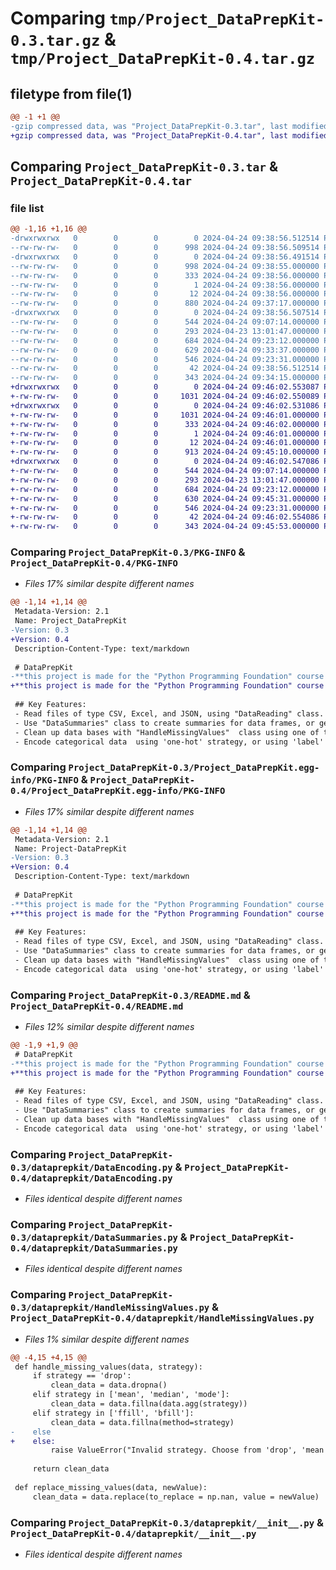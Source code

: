# Comparing `tmp/Project_DataPrepKit-0.3.tar.gz` & `tmp/Project_DataPrepKit-0.4.tar.gz`

## filetype from file(1)

```diff
@@ -1 +1 @@
-gzip compressed data, was "Project_DataPrepKit-0.3.tar", last modified: Wed Apr 24 09:38:56 2024, max compression
+gzip compressed data, was "Project_DataPrepKit-0.4.tar", last modified: Wed Apr 24 09:46:02 2024, max compression
```

## Comparing `Project_DataPrepKit-0.3.tar` & `Project_DataPrepKit-0.4.tar`

### file list

```diff
@@ -1,16 +1,16 @@
-drwxrwxrwx   0        0        0        0 2024-04-24 09:38:56.512514 Project_DataPrepKit-0.3/
--rw-rw-rw-   0        0        0      998 2024-04-24 09:38:56.509514 Project_DataPrepKit-0.3/PKG-INFO
-drwxrwxrwx   0        0        0        0 2024-04-24 09:38:56.491514 Project_DataPrepKit-0.3/Project_DataPrepKit.egg-info/
--rw-rw-rw-   0        0        0      998 2024-04-24 09:38:55.000000 Project_DataPrepKit-0.3/Project_DataPrepKit.egg-info/PKG-INFO
--rw-rw-rw-   0        0        0      333 2024-04-24 09:38:56.000000 Project_DataPrepKit-0.3/Project_DataPrepKit.egg-info/SOURCES.txt
--rw-rw-rw-   0        0        0        1 2024-04-24 09:38:56.000000 Project_DataPrepKit-0.3/Project_DataPrepKit.egg-info/dependency_links.txt
--rw-rw-rw-   0        0        0       12 2024-04-24 09:38:56.000000 Project_DataPrepKit-0.3/Project_DataPrepKit.egg-info/top_level.txt
--rw-rw-rw-   0        0        0      880 2024-04-24 09:37:17.000000 Project_DataPrepKit-0.3/README.md
-drwxrwxrwx   0        0        0        0 2024-04-24 09:38:56.507514 Project_DataPrepKit-0.3/dataprepkit/
--rw-rw-rw-   0        0        0      544 2024-04-24 09:07:14.000000 Project_DataPrepKit-0.3/dataprepkit/DataEncoding.py
--rw-rw-rw-   0        0        0      293 2024-04-23 13:01:47.000000 Project_DataPrepKit-0.3/dataprepkit/DataReading.py
--rw-rw-rw-   0        0        0      684 2024-04-24 09:23:12.000000 Project_DataPrepKit-0.3/dataprepkit/DataSummaries.py
--rw-rw-rw-   0        0        0      629 2024-04-24 09:33:37.000000 Project_DataPrepKit-0.3/dataprepkit/HandleMissingValues.py
--rw-rw-rw-   0        0        0      546 2024-04-24 09:23:31.000000 Project_DataPrepKit-0.3/dataprepkit/__init__.py
--rw-rw-rw-   0        0        0       42 2024-04-24 09:38:56.512514 Project_DataPrepKit-0.3/setup.cfg
--rw-rw-rw-   0        0        0      343 2024-04-24 09:34:15.000000 Project_DataPrepKit-0.3/setup.py
+drwxrwxrwx   0        0        0        0 2024-04-24 09:46:02.553087 Project_DataPrepKit-0.4/
+-rw-rw-rw-   0        0        0     1031 2024-04-24 09:46:02.550089 Project_DataPrepKit-0.4/PKG-INFO
+drwxrwxrwx   0        0        0        0 2024-04-24 09:46:02.531086 Project_DataPrepKit-0.4/Project_DataPrepKit.egg-info/
+-rw-rw-rw-   0        0        0     1031 2024-04-24 09:46:01.000000 Project_DataPrepKit-0.4/Project_DataPrepKit.egg-info/PKG-INFO
+-rw-rw-rw-   0        0        0      333 2024-04-24 09:46:02.000000 Project_DataPrepKit-0.4/Project_DataPrepKit.egg-info/SOURCES.txt
+-rw-rw-rw-   0        0        0        1 2024-04-24 09:46:01.000000 Project_DataPrepKit-0.4/Project_DataPrepKit.egg-info/dependency_links.txt
+-rw-rw-rw-   0        0        0       12 2024-04-24 09:46:01.000000 Project_DataPrepKit-0.4/Project_DataPrepKit.egg-info/top_level.txt
+-rw-rw-rw-   0        0        0      913 2024-04-24 09:45:10.000000 Project_DataPrepKit-0.4/README.md
+drwxrwxrwx   0        0        0        0 2024-04-24 09:46:02.547086 Project_DataPrepKit-0.4/dataprepkit/
+-rw-rw-rw-   0        0        0      544 2024-04-24 09:07:14.000000 Project_DataPrepKit-0.4/dataprepkit/DataEncoding.py
+-rw-rw-rw-   0        0        0      293 2024-04-23 13:01:47.000000 Project_DataPrepKit-0.4/dataprepkit/DataReading.py
+-rw-rw-rw-   0        0        0      684 2024-04-24 09:23:12.000000 Project_DataPrepKit-0.4/dataprepkit/DataSummaries.py
+-rw-rw-rw-   0        0        0      630 2024-04-24 09:45:31.000000 Project_DataPrepKit-0.4/dataprepkit/HandleMissingValues.py
+-rw-rw-rw-   0        0        0      546 2024-04-24 09:23:31.000000 Project_DataPrepKit-0.4/dataprepkit/__init__.py
+-rw-rw-rw-   0        0        0       42 2024-04-24 09:46:02.554086 Project_DataPrepKit-0.4/setup.cfg
+-rw-rw-rw-   0        0        0      343 2024-04-24 09:45:53.000000 Project_DataPrepKit-0.4/setup.py
```

### Comparing `Project_DataPrepKit-0.3/PKG-INFO` & `Project_DataPrepKit-0.4/PKG-INFO`

 * *Files 17% similar despite different names*

```diff
@@ -1,14 +1,14 @@
 Metadata-Version: 2.1
 Name: Project_DataPrepKit
-Version: 0.3
+Version: 0.4
 Description-Content-Type: text/markdown
 
 # DataPrepKit
-**this project is made for the "Python Programming Foundation" course from [Electro PI](electropi.ai)**
+**this project is made for the "Python Programming Foundation" course from [Electro PI](https://electropi.ai/ "Go To Electro PI page")**
 
 ## Key Features:
 - Read files of type CSV, Excel, and JSON, using "DataReading" class.
 - Use "DataSummaries" class to create summaries for data frames, or get each individual summary value for mean, median, mode, standard deviation, number of values, minimum value, maximum value, and frequent values.
 - Clean up data bases with "HandleMissingValues"  class using one of these cleaning strategies: 'drop', 'mean', 'median', 'mode', 'ffill', 'bfill', or replace the missing values with a value of your choice using the "replace_missing_values" method.
 - Encode categorical data  using 'one-hot' strategy, or using 'label' from class "DataEncoding".
```

### Comparing `Project_DataPrepKit-0.3/Project_DataPrepKit.egg-info/PKG-INFO` & `Project_DataPrepKit-0.4/Project_DataPrepKit.egg-info/PKG-INFO`

 * *Files 17% similar despite different names*

```diff
@@ -1,14 +1,14 @@
 Metadata-Version: 2.1
 Name: Project-DataPrepKit
-Version: 0.3
+Version: 0.4
 Description-Content-Type: text/markdown
 
 # DataPrepKit
-**this project is made for the "Python Programming Foundation" course from [Electro PI](electropi.ai)**
+**this project is made for the "Python Programming Foundation" course from [Electro PI](https://electropi.ai/ "Go To Electro PI page")**
 
 ## Key Features:
 - Read files of type CSV, Excel, and JSON, using "DataReading" class.
 - Use "DataSummaries" class to create summaries for data frames, or get each individual summary value for mean, median, mode, standard deviation, number of values, minimum value, maximum value, and frequent values.
 - Clean up data bases with "HandleMissingValues"  class using one of these cleaning strategies: 'drop', 'mean', 'median', 'mode', 'ffill', 'bfill', or replace the missing values with a value of your choice using the "replace_missing_values" method.
 - Encode categorical data  using 'one-hot' strategy, or using 'label' from class "DataEncoding".
```

### Comparing `Project_DataPrepKit-0.3/README.md` & `Project_DataPrepKit-0.4/README.md`

 * *Files 12% similar despite different names*

```diff
@@ -1,9 +1,9 @@
 # DataPrepKit
-**this project is made for the "Python Programming Foundation" course from [Electro PI](electropi.ai)**
+**this project is made for the "Python Programming Foundation" course from [Electro PI](https://electropi.ai/ "Go To Electro PI page")**
 
 ## Key Features:
 - Read files of type CSV, Excel, and JSON, using "DataReading" class.
 - Use "DataSummaries" class to create summaries for data frames, or get each individual summary value for mean, median, mode, standard deviation, number of values, minimum value, maximum value, and frequent values.
 - Clean up data bases with "HandleMissingValues"  class using one of these cleaning strategies: 'drop', 'mean', 'median', 'mode', 'ffill', 'bfill', or replace the missing values with a value of your choice using the "replace_missing_values" method.
 - Encode categorical data  using 'one-hot' strategy, or using 'label' from class "DataEncoding".
```

### Comparing `Project_DataPrepKit-0.3/dataprepkit/DataEncoding.py` & `Project_DataPrepKit-0.4/dataprepkit/DataEncoding.py`

 * *Files identical despite different names*

### Comparing `Project_DataPrepKit-0.3/dataprepkit/DataSummaries.py` & `Project_DataPrepKit-0.4/dataprepkit/DataSummaries.py`

 * *Files identical despite different names*

### Comparing `Project_DataPrepKit-0.3/dataprepkit/HandleMissingValues.py` & `Project_DataPrepKit-0.4/dataprepkit/HandleMissingValues.py`

 * *Files 1% similar despite different names*

```diff
@@ -4,15 +4,15 @@
 def handle_missing_values(data, strategy):
     if strategy == 'drop':
         clean_data = data.dropna()
     elif strategy in ['mean', 'median', 'mode']:
         clean_data = data.fillna(data.agg(strategy))
     elif strategy in ['ffill', 'bfill']:
         clean_data = data.fillna(method=strategy)
-    else
+    else:
         raise ValueError("Invalid strategy. Choose from 'drop', 'mean', 'median', 'mode', 'ffill', 'bfill'.")
     
     return clean_data
 
 def replace_missing_values(data, newValue):
     clean_data = data.replace(to_replace = np.nan, value = newValue)
```

### Comparing `Project_DataPrepKit-0.3/dataprepkit/__init__.py` & `Project_DataPrepKit-0.4/dataprepkit/__init__.py`

 * *Files identical despite different names*

